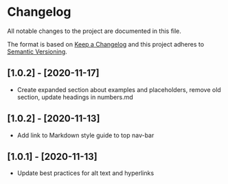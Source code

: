 <!-- vale off -->

# Changelog

All notable changes to the project are documented in this file.

The format is based on [Keep a Changelog](http://keepachangelog.com/en/1.0.0/)
and this project adheres to [Semantic Versioning](http://semver.org/spec/v2.0.0.html).

## [1.0.2] - [2020-11-17]

- Create expanded section about examples and placeholders, remove old section, update headings in numbers.md

## [1.0.2] - [2020-11-13]

- Add link to Markdown style guide to top nav-bar

## [1.0.1] - [2020-11-13]

- Update best practices for alt text and hyperlinks
